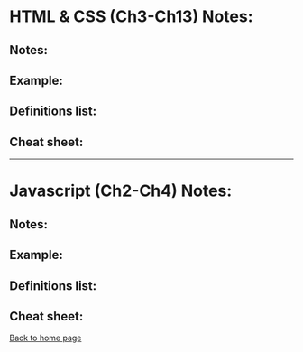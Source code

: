 # **HTML & CSS (Ch3-Ch13) Notes:**

## Notes:

## Example:


## Definitions list:

## Cheat sheet:


---
# **Javascript (Ch2-Ch4) Notes:**

## Notes:

## Example:



## Definitions list:



## Cheat sheet:
 


[Back to home page](../README.md)